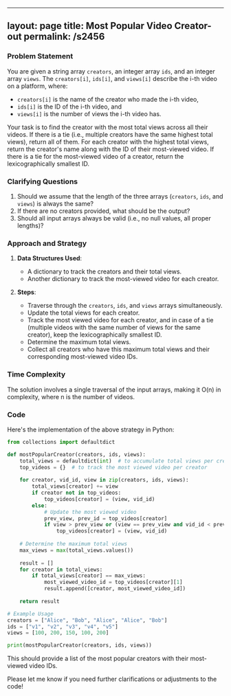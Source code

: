 
---
layout: page
title:  Most Popular Video Creator-out
permalink: /s2456
---

### Problem Statement
You are given a string array `creators`, an integer array `ids`, and an integer array `views`. The `creators[i]`, `ids[i]`, and `views[i]` describe the i-th video on a platform, where:
- `creators[i]` is the name of the creator who made the i-th video,
- `ids[i]` is the ID of the i-th video, and
- `views[i]` is the number of views the i-th video has.

Your task is to find the creator with the most total views across all their videos. If there is a tie (i.e., multiple creators have the same highest total views), return all of them. For each creator with the highest total views, return the creator's name along with the ID of their most-viewed video. If there is a tie for the most-viewed video of a creator, return the lexicographically smallest ID.

### Clarifying Questions
1. Should we assume that the length of the three arrays (`creators`, `ids`, and `views`) is always the same?
2. If there are no creators provided, what should be the output?
3. Should all input arrays always be valid (i.e., no null values, all proper lengths)?

### Approach and Strategy
1. **Data Structures Used**:
    - A dictionary to track the creators and their total views.
    - Another dictionary to track the most-viewed video for each creator.
    
2. **Steps**:
    - Traverse through the `creators`, `ids`, and `views` arrays simultaneously.
    - Update the total views for each creator.
    - Track the most viewed video for each creator, and in case of a tie (multiple videos with the same number of views for the same creator), keep the lexicographically smallest ID.
    - Determine the maximum total views.
    - Collect all creators who have this maximum total views and their corresponding most-viewed video IDs.

### Time Complexity
The solution involves a single traversal of the input arrays, making it O(n) in complexity, where n is the number of videos.

### Code

Here's the implementation of the above strategy in Python:

```python
from collections import defaultdict

def mostPopularCreator(creators, ids, views):
    total_views = defaultdict(int)  # to accumulate total views per creator
    top_videos = {}  # to track the most viewed video per creator
    
    for creator, vid_id, view in zip(creators, ids, views):
        total_views[creator] += view
        if creator not in top_videos:
            top_videos[creator] = (view, vid_id)
        else:
            # Update the most viewed video
            prev_view, prev_id = top_videos[creator]
            if view > prev_view or (view == prev_view and vid_id < prev_id):
                top_videos[creator] = (view, vid_id)
                
    # Determine the maximum total views
    max_views = max(total_views.values())
    
    result = []
    for creator in total_views:
        if total_views[creator] == max_views:
            most_viewed_video_id = top_videos[creator][1]
            result.append([creator, most_viewed_video_id])
    
    return result

# Example Usage
creators = ["Alice", "Bob", "Alice", "Alice", "Bob"]
ids = ["v1", "v2", "v3", "v4", "v5"]
views = [100, 200, 150, 100, 200]

print(mostPopularCreator(creators, ids, views))
```

This should provide a list of the most popular creators with their most-viewed video IDs.

Please let me know if you need further clarifications or adjustments to the code!